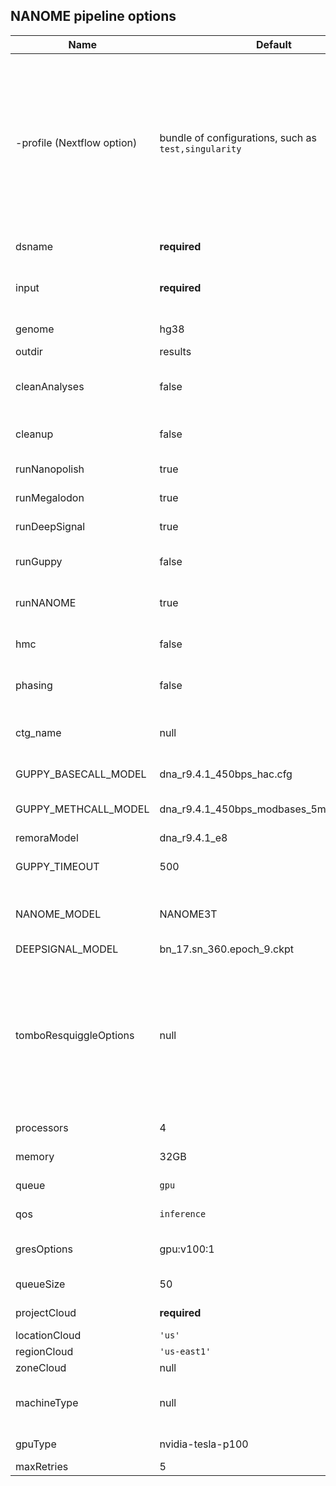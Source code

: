 ## NANOME pipeline options


| Name                       | Default                                              | Description                                                                                                                                                                                                             |
|----------------------------|------------------------------------------------------|-------------------------------------------------------------------------------------------------------------------------------------------------------------------------------------------------------------------------|
| -profile (Nextflow option) | bundle of configurations, such as `test,singularity` | `docker`: docker configurations, `singularity`: singularity configurations, `hpc`: HPC SLURM job support, `google`: GCP cloud job support, `test`: bundle input of Ecoli testcase, `test_human`:bundel input of human testcase |
| dsname                     | **required**                                         | Analyzed dataset name                                                                                                                                                                                                   |
| input                      | **required**                                         | Input fast5 files directory or compressed tar/tar.gz file                                                                                                                                                               |
| genome                     | hg38                                                 | Reference genome                                                                                                                                                                                                        |
| outdir                     | results                                              | Output directory                                                                                                                                                                                                        |
| cleanAnalyses           | false                                                | If clean old basecalling records in fast5 files                                                                                                                                                                         |
| cleanup                    | false                                                | Clean Nextflow work/ directory if true                                                                                                                                                                                  |
| runNanopolish              | true                                                 | If running Nanpolish                                                                                                                                                                                                    |
| runMegalodon               | true                                                 | If running Megalodon                                                                                                                                                                                                    |
| runDeepSignal              | true                                                 | If running DeepSignal                                                                                                                                                                                                   |
| runGuppy                   | false                                                | If running Guppy methylation-calling                                                                                                                                                                                    |
| runNANOME                  | true                                                 | If running NANOME consensus model                                                                                                                                                                                       |
| hmc                        | false                                                | If use 5hmC_5mC model for Megalodon                                                                                                                                                                                     |
| phasing                    | false                                                | If perform methylation phasing                                                                                                                                                                                          |
| ctg_name                   | null                                                 | Regions for variant calling and phasing, such as chr1, etc.                                                                                                                                                             |
| GUPPY_BASECALL_MODEL       | dna_r9.4.1_450bps_hac.cfg                            | Guppy basecalling model                                                                                                                                                                                                 |
| GUPPY_METHCALL_MODEL       | dna_r9.4.1_450bps_modbases_5mc_cg_hac.cfg            | Guppy methylation-calling model                                                                                                                                                                                         |
| remoraModel                | dna_r9.4.1_e8                                        | Megalodon model                                                                                                                                                                                                         |
| GUPPY_TIMEOUT              | 500                                                  | Guppy timeout parameter for Megalodon                                                                                                                                                                                   |
| NANOME_MODEL               | NANOME3T                                             | NANOME consensus model, 'NANOME3T' or 'NANOME2T'                                                                                                                                                                        |
| DEEPSIGNAL_MODEL           | bn_17.sn_360.epoch_9.ckpt                            | DeepSignal model                                                                                                                                                                                                        |
| tomboResquiggleOptions           | null                                                 | Tombo tool resquiggle options, Tombo resquiggle may failed on NA12878, set options like `'--signal-length-range 0 500000  --sequence-length-range 0 50000'` may solve this issue.                                       |
| processors           | 4                                                    | Processors used for each job                                                                                                                                                                                            |
| memory           | 32GB                                                 | Memory used for each job                                                                                                                                                                                                |
| queue           | `gpu`                                                | SLURM job queue name                                                                                                                                                                                                    |
| qos           | `inference`                                          | SLURM job QOS name                                                                                                                                                                                                      |
| gresOptions           | gpu:v100:1                                           | SLURM job request GPU type and number                                                                                                                                                                                   |
| queueSize           | 50                                                   | SLURM job max submit limit                                                                                                                                                                                              |
| projectCloud           | **required**                                         | GCP cloud project name                                                                                                                                                                                                  |
| locationCloud           | `'us'`                                               | GCP location                                                                                                                                                                                                            |
| regionCloud           | `'us-east1'`                                         | GCP region                                                                                                                                                                                                              |
| zoneCloud           | null                                                 | GCP zone                                                                                                                                                                                                                |
| machineType           | null                                                 | Google cloud machine type, such as n1-standard-8                                                                                                                                                                        |
| gpuType           | nvidia-tesla-p100                                    | GPU type requested on GCP                                                                                                                                                                                               |
| maxRetries           | 5                                                    | Max retries time                                                                                                                                                                                                        |
